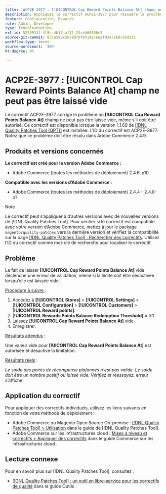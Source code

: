 ```yaml
---
title: 'ACP2E-3977 : [!UICONTROL Cap Reward Points Balance At] champ ne peut pas être laissé vide'
description: Appliquez le correctif ACP2E-3977 pour résoudre le problème d’Adobe Commerce en raison duquel le champ **[!UICONTROL Cap Reward Points Balance At]** ne pouvait pas être laissé vide lorsque le champ **[!UICONTROL Rewards Points Balance Redemption Threshold]** était défini, ce qui provoquait une erreur de validation.
feature: Configuration, Rewards
role: Admin, Developer
type: Troubleshooting
exl-id: 5275911f-4f8c-4b37-af11-24ceb69406c9
source-git-commit: 83ce590c5078d70f0414276e2f03a71bdcdad321
workflow-type: tm+mt
source-wordcount: '304'
ht-degree: 0%

---
```


# ACP2E-3977 : **[!UICONTROL Cap Reward Points Balance At]** champ ne peut pas être laissé vide

Le correctif ACP2E-3977 corrige le problème où **[!UICONTROL Cap Reward Points Balance At]** champ ne peut pas être laissé vide, même s’il doit être autorisé. Ce correctif est disponible lorsque la version 1.1.69 de [[!DNL Quality Patches Tool (QPT)]](/help/tools/quality-patches-tool/quality-patches-tool-to-self-serve-quality-patches.md) est installée. L’ID du correctif est ACP2E-3977. Notez que ce problème doit être résolu dans Adobe Commerce 2.4.9.

## Produits et versions concernés

**Le correctif est créé pour la version Adobe Commerce :**

* Adobe Commerce (toutes les méthodes de déploiement) 2.4.6-p10

**Compatible avec les versions d’Adobe Commerce :**

* Adobe Commerce (toutes les méthodes de déploiement) 2.4.4 - 2.4.8-p1

>[!NOTE]
>
>Le correctif peut s’appliquer à d’autres versions avec de nouvelles versions de [!DNL Quality Patches Tool]. Pour vérifier si le correctif est compatible avec votre version d’Adobe Commerce, mettez à jour le package `magento/quality-patches` vers la dernière version et vérifiez la compatibilité sur la page [[!DNL Quality Patches Tool] : Rechercher des correctifs](https://experienceleague.adobe.com/tools/commerce-quality-patches/index.html?lang=fr). Utilisez l’ID du correctif comme mot-clé de recherche pour localiser le correctif.

## Problème

Le fait de laisser **[!UICONTROL Cap Reward Points Balance At]** vide déclenche une erreur de validation, même si la limite doit être désactivée lorsqu’elle est laissée vide.

<u>Procédure à suivre </u> :

1. Accédez à **[!UICONTROL Stores]** > **[!UICONTROL Settings]** > **[!UICONTROL Configuration]** > **[!UICONTROL Customers]** > **[!UICONTROL Reward points]**.
1. **[!UICONTROL Rewards Points Balance Redemption Threshold]** = *30*.
1. Laissez **[!UICONTROL Cap Reward Points Balance At]** vide.
1. Enregistrer.

<u>Résultats attendus</u> :

Une valeur vide pour **[!UICONTROL Cap Reward Points Balance At]** est autorisée et désactive la limitation.

<u>Résultats réels</u> :

*Le solde des points de récompense plafonnés n&#39;est pas valide. Le solde doit être un nombre positif ou laissé vide. Vérifiez et réessayez.* erreur s’affiche.

## Application du correctif

Pour appliquer des correctifs individuels, utilisez les liens suivants en fonction de votre méthode de déploiement :

* Adobe Commerce ou Magento Open Source On-premise : [[!DNL Quality Patches Tool] > Utilisation](/help/tools/quality-patches-tool/usage.md) dans le guide de [!DNL Quality Patches Tool].
* Adobe Commerce sur les infrastructures cloud : [Mises à niveau et correctifs > Appliquer des correctifs](https://experienceleague.adobe.com/docs/commerce-cloud-service/user-guide/develop/upgrade/apply-patches.html?lang=fr) dans le guide Commerce sur les infrastructures cloud .

## Lecture connexe

Pour en savoir plus sur [!DNL Quality Patches Tool], consultez :

* [[!DNL Quality Patches Tool] : un outil en libre-service pour les correctifs de qualité](/help/tools/quality-patches-tool/quality-patches-tool-to-self-serve-quality-patches.md) dans le guide Outils .
